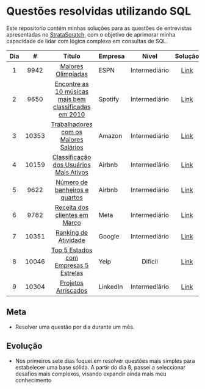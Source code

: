# Questões resolvidas utilizando SQL

Este repositorio contém minhas soluções para as questões de entrevistas apresentadas no [StrataScratch](https://www.stratascratch.com), com o objetivo de aprimorar minha capacidade de lidar com lógica complexa em consultas de SQL.

| Dia |  #  | Título | Empresa| Nível | Solução |
|:---:|:---:|:------:|:-------|:-----:|:-------:|
|1|9942|[Maiores Olimpíadas](https://platform.stratascratch.com/coding/9942-largest-olympics?code_type=1)|ESPN|Intermediário|[Link](/sql/9942.sql)|
|2|9650|[Encontre as 10 músicas mais bem classificadas em 2010](https://platform.stratascratch.com/coding/9650-find-the-top-10-ranked-songs-in-2010?code_type=1)|Spotify|Intermediário|[Link](/sql/9650.sql)|
|3|10353|[Trabalhadores com os Maiores Salários](https://platform.stratascratch.com/coding/10353-workers-with-the-highest-salaries?code_type=1)|Amazon|Intermediário|[Link](/sql/10353.sql)|
|4|10159|[Classificação dos Usuários Mais Ativos](https://platform.stratascratch.com/coding/10159-ranking-most-active-guests?code_type=1)|Airbnb|Intermediário|[Link](/sql/10159.sql)
|5|9622|[Número de banheiros e quartos](https://platform.stratascratch.com/coding/9622-number-of-bathrooms-and-bedrooms?code_type=1)|Airbnb|Intermediário|[Link](/sql/9622.sql)
|6|9782|[Receita dos clientes em Março](https://platform.stratascratch.com/coding/9782-customer-revenue-in-march?code_type=1)|Meta|Intermediário|[Link](/sql/9782.sql)
|7|10351|[Ranking de Atividade](https://platform.stratascratch.com/coding/10351-activity-rank?code_type=1)|Google|Intermediário|[Link](/sql/10351.sql)
|8|10046|[Top 5 Estados com Empresas 5 Estrelas](https://platform.stratascratch.com/coding/10046-top-5-states-with-5-star-businesses?code_type=1)|Yelp|Difícil|[Link](/sql/10046.sql)
|9|10304|[Projetos Arriscados](https://platform.stratascratch.com/coding/10304-risky-projects?code_type=1)|LinkedIn|Intermediário|[Link](/sql/10304.sql)|
## Meta
- Resolver uma questão por dia durante um mês.
## Evolução
- Nos primeiros sete dias foquei em resolver questões mais simples para estabelecer uma base sólida. A partir do dia 8, passei a seleccionar desafios mais complexos, visando expandir ainda mais meu conhecimento
